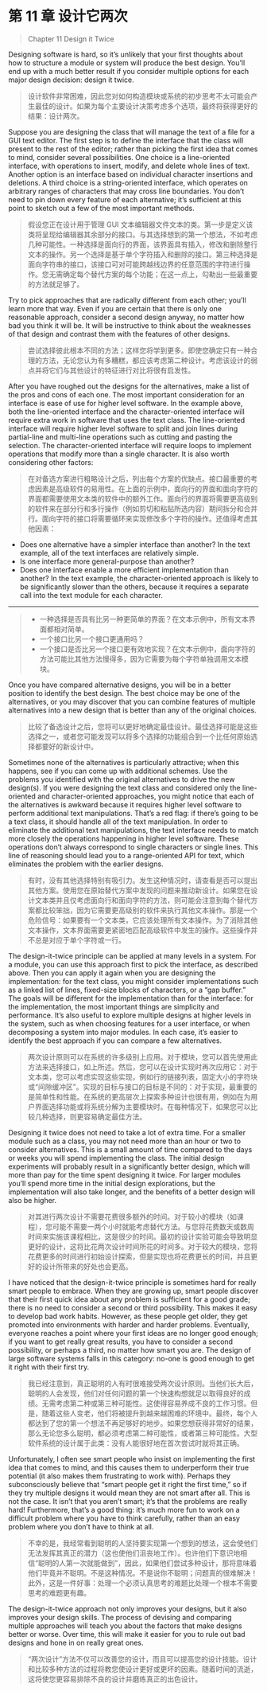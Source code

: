 # 第 11 章 设计它两次

> Chapter 11 Design it Twice

Designing software is hard, so it’s unlikely that your first thoughts about how to structure a module or system will produce the best design. You’ll end up with a much better result if you consider multiple options for each major design decision: design it twice.

> 设计软件非常困难，因此您对如何构造模块或系统的初步思考不太可能会产生最佳的设计。如果为每个主要设计决策考虑多个选项，最终将获得更好的结果：设计两次。

Suppose you are designing the class that will manage the text of a file for a GUI text editor. The first step is to define the interface that the class will present to the rest of the editor; rather than picking the first idea that comes to mind, consider several possibilities. One choice is a line-oriented interface, with operations to insert, modify, and delete whole lines of text. Another option is an interface based on individual character insertions and deletions. A third choice is a string-oriented interface, which operates on arbitrary ranges of characters that may cross line boundaries. You don’t need to pin down every feature of each alternative; it’s sufficient at this point to sketch out a few of the most important methods.

> 假设您正在设计用于管理 GUI 文本编辑器文件文本的类。第一步是定义该类将呈现给编辑器其余部分的接口。与其选择想到的第一个想法，不如考虑几种可能性。一种选择是面向行的界面，该界面具有插入，修改和删除整行文本的操作。另一个选择是基于单个字符插入和删除的接口。第三种选择是面向字符串的接口，该接口可对可能跨越线边界的任意范围的字符进行操作。您无需确定每个替代方案的每个功能；在这一点上，勾勒出一些最重要的方法就足够了。

Try to pick approaches that are radically different from each other; you’ll learn more that way. Even if you are certain that there is only one reasonable approach, consider a second design anyway, no matter how bad you think it will be. It will be instructive to think about the weaknesses of that design and contrast them with the features of other designs.

> 尝试选择彼此根本不同的方法；这样您将学到更多。即使您确定只有一种合理的方法，无论您认为有多糟糕，都应该考虑第二种设计。考虑该设计的弱点并将它们与其他设计的特征进行对比将很有启发性。

After you have roughed out the designs for the alternatives, make a list of the pros and cons of each one. The most important consideration for an interface is ease of use for higher level software. In the example above, both the line-oriented interface and the character-oriented interface will require extra work in software that uses the text class. The line-oriented interface will require higher level software to split and join lines during partial-line and multi-line operations such as cutting and pasting the selection. The character-oriented interface will require loops to implement operations that modify more than a single character. It is also worth considering other factors:

> 在对备选方案进行粗略设计之后，列出每个方案的优缺点。接口最重要的考虑因素是高级软件的易用性。在上面的示例中，面向行的界面和面向字符的界面都需要使用文本类的软件中的额外工作。面向行的界面将需要更高级别的软件来在部分行和多行操作（例如剪切和粘贴所选内容）期间拆分和合并行。面向字符的接口将需要循环来实现修改多个字符的操作。还值得考虑其他因素：

- Does one alternative have a simpler interface than another? In the text example, all of the text interfaces are relatively simple.
- Is one interface more general-purpose than another?
- Does one interface enable a more efficient implementation than another? In the text example, the character-oriented approach is likely to be significantly slower than the others, because it requires a separate call into the text module for each character.

---

> - 一种选择是否具有比另一种更简单的界面？在文本示例中，所有文本界面都相对简单。
> - 一个接口比另一个接口更通用吗？
> - 一个接口是否比另一个接口更有效地实现？在文本示例中，面向字符的方法可能比其他方法慢得多，因为它需要为每个字符单独调用文本模块。

Once you have compared alternative designs, you will be in a better position to identify the best design. The best choice may be one of the alternatives, or you may discover that you can combine features of multiple alternatives into a new design that is better than any of the original choices.

> 比较了备选设计之后，您将可以更好地确定最佳设计。最佳选择可能是这些选择之一，或者您可能发现可以将多个选择的功能组合到一个比任何原始选择都要好的新设计中。

Sometimes none of the alternatives is particularly attractive; when this happens, see if you can come up with additional schemes. Use the problems you identified with the original alternatives to drive the new design(s). If you were designing the text class and considered only the line-oriented and character-oriented approaches, you might notice that each of the alternatives is awkward because it requires higher level software to perform additional text manipulations. That’s a red flag: if there’s going to be a text class, it should handle all of the text manipulation. In order to eliminate the additional text manipulations, the text interface needs to match more closely the operations happening in higher level software. These operations don’t always correspond to single characters or single lines. This line of reasoning should lead you to a range-oriented API for text, which eliminates the problem with the earlier designs.

> 有时，没有其他选择特别有吸引力。发生这种情况时，请查看是否可以提出其他方案。使用您在原始替代方案中发现的问题来推动新设计。如果您在设计文本类并且仅考虑面向行和面向字符的方法，则可能会注意到每个替代方案都比较笨拙，因为它需要更高级别的软件来执行其他文本操作。那是一个危险信号：如果要有一个文本类，它应该处理所有文本操作。为了消除其他文本操作，文本界面需要更紧密地匹配高级软件中发生的操作。这些操作并不总是对应于单个字符或一行。

The design-it-twice principle can be applied at many levels in a system. For a module, you can use this approach first to pick the interface, as described above. Then you can apply it again when you are designing the implementation: for the text class, you might consider implementations such as a linked list of lines, fixed-size blocks of characters, or a “gap buffer.” The goals will be different for the implementation than for the interface: for the implementation, the most important things are simplicity and performance. It’s also useful to explore multiple designs at higher levels in the system, such as when choosing features for a user interface, or when decomposing a system into major modules. In each case, it’s easier to identify the best approach if you can compare a few alternatives.

> 两次设计原则可以在系统的许多级别上应用。对于模块，您可以首先使用此方法来选择接口，如上所述。然后，您可以在设计实现时再次应用它：对于文本类，您可以考虑实现这些实现，例如行的链接列表，固定大小的字符块或“间隙缓冲区”。实现的目标与接口的目标是不同的：对于实现，最重要的是简单性和性能。在系统的更高层次上探索多种设计也很有用，例如在为用户界面选择功能或将系统分解为主要模块时。在每种情况下，如果您可以比较几种选择，则更容易确定最佳方法。

Designing it twice does not need to take a lot of extra time. For a smaller module such as a class, you may not need more than an hour or two to consider alternatives. This is a small amount of time compared to the days or weeks you will spend implementing the class. The initial design experiments will probably result in a significantly better design, which will more than pay for the time spent designing it twice. For larger modules you’ll spend more time in the initial design explorations, but the implementation will also take longer, and the benefits of a better design will also be higher.

> 对其进行两次设计不需要花费很多额外的时间。对于较小的模块（如课程），您可能不需要一两个小时就能考虑替代方法。与您将花费数天或数周时间来实施该课程相比，这是很少的时间。最初的设计实验可能会导致明显更好的设计，这将比花两次设计时间所花的时间多。对于较大的模块，您将花费更多的时间进行初始设计探索，但是实现也将花费更长的时间，并且更好的设计所带来的好处也会更高。

I have noticed that the design-it-twice principle is sometimes hard for really smart people to embrace. When they are growing up, smart people discover that their first quick idea about any problem is sufficient for a good grade; there is no need to consider a second or third possibility. This makes it easy to develop bad work habits. However, as these people get older, they get promoted into environments with harder and harder problems. Eventually, everyone reaches a point where your first ideas are no longer good enough; if you want to get really great results, you have to consider a second possibility, or perhaps a third, no matter how smart you are. The design of large software systems falls in this category: no-one is good enough to get it right with their first try.

> 我已经注意到，真正聪明的人有时很难接受两次设计原则。当他们长大后，聪明的人会发现，他们对任何问题的第一个快速构想就足以取得良好的成绩。无需考虑第二种或第三种可能性。这使得容易养成不良的工作习惯。但是，随着这些人变老，他们将被提升到越来越困难的环境中。最终，每个人 ​​ 都达到了您的第一个想法不再足够好的地步。如果您想获得非常好的结果，那么无论您多么聪明，都必须考虑第二种可能性，或者第三种可能性。大型软件系统的设计属于此类：没有人能很好地在首次尝试时就将其正确。

Unfortunately, I often see smart people who insist on implementing the first idea that comes to mind, and this causes them to underperform their true potential (it also makes them frustrating to work with). Perhaps they subconsciously believe that “smart people get it right the first time,” so if they try multiple designs it would mean they are not smart after all. This is not the case. It isn’t that you aren’t smart; it’s that the problems are really hard! Furthermore, that’s a good thing: it’s much more fun to work on a difficult problem where you have to think carefully, rather than an easy problem where you don’t have to think at all.

> 不幸的是，我经常看到聪明的人坚持要实现第一个想到的想法，这会使他们无法发挥其真正的潜力（这也使他们沮丧地工作）。也许他们下意识地相信“聪明的人第一次就能做到”，因此，如果他们尝试多种设计，那将意味着他们毕竟并不聪明。不是这种情况。不是说你不聪明；问题真的很难解决！此外，这是一件好事：处理一个必须认真思考的难题比处理一个根本不需要思考的难题更有趣。

The design-it-twice approach not only improves your designs, but it also improves your design skills. The process of devising and comparing multiple approaches will teach you about the factors that make designs better or worse. Over time, this will make it easier for you to rule out bad designs and hone in on really great ones.

> “两次设计”方法不仅可以改善您的设计，而且可以提高您的设计技能。设计和比较多种方法的过程将教您使设计更好或更坏的因素。随着时间的流逝，这将使您更容易排除不良的设计并磨练真正的出色设计。
